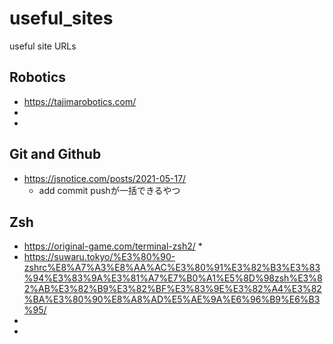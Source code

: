# useful_sites
useful site URLs
## Robotics
* https://tajimarobotics.com/
* 
* 
## Git and Github
* https://jsnotice.com/posts/2021-05-17/
    * add commit pushが一括できるやつ
## Zsh
* https://original-game.com/terminal-zsh2/
    * 
* https://suwaru.tokyo/%E3%80%90-zshrc%E8%A7%A3%E8%AA%AC%E3%80%91%E3%82%B3%E3%83%94%E3%83%9A%E3%81%A7%E7%B0%A1%E5%8D%98zsh%E3%82%AB%E3%82%B9%E3%82%BF%E3%83%9E%E3%82%A4%E3%82%BA%E3%80%90%E8%A8%AD%E5%AE%9A%E6%96%B9%E6%B3%95/
* 
* 